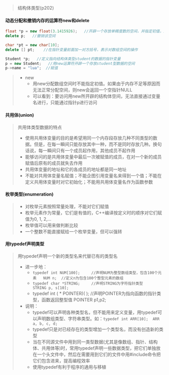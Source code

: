 > 结构体类型(p202)

#### 动态分配和撤销内存的运算符new和delete
```cpp
float *p = new float(3.1415926);   //开辟一个存放单精度数的空间，并指定初值，返回地址赋给指针变量p
delete p;   //撤销该空间

char *pt = new char[10];
delete [] pt;    //在指针变量前面加一对方括号，表示对数组空间的操作

Student *p;   //定义指向结构体类型student的数据的指针变量
p = new Student;   //用new运算符开辟一个存放student型数据的空间
p->name = "lua";  //赋值
```
> - new
>   - 用new分配数组空间时不能指定初值。如果由于内存不足等原因而无法正常分配空间，则new会返回一个空指针NULL
>   - 可以看到：要访问用new所开辟的结构体空间，无法直接通过变量名进行，只能通过指针p进行访问

#### 共用体(union)
> 共用体类型数据的特点
> - 使用共用体变量的目的是希望用同一个内存段存放几种不同类型的数据。但是，在每一瞬间只能存放其中一种，而不是同时存放几种。换句话说，每一瞬间只有一个成员起作用，其他成员不起作用
> - 能够访问的是共用体变量中最后一次被赋值的成员，在对一个新的成员赋值后原有的成员就失去作用
> - 共用体变量的地址和它的各成员的地址都是同一地址
> - 不能对共用体变量名赋值；不能企图引用变量名来得到一个值；不能在定义共用体变量时对它初始化；不能用共用体变量名作为函数参数

#### 枚举类型(enumeration)
> - 对枚举元素按照常量处理，不能对它们赋值
> - 枚举元素作为常量，它们是有值的，C++编译按定义时的顺序对它们赋值为0, 1, 2,...
> - 枚举值可以用来做判断比较
> - 一个整数不能直接赋给一个枚举变量，但可以强转

#### 用typedef声明类型
> 用typedef声明一个新的类型名来代替已有的类型名
> - 进一步地：
>   - ``typedef int NUM[100];     //声明NUM为整型数组类型，包含100个元素   NUM n;  //定义n为包含100个整型元素的数组``
>   - ``typedef char *STRING;     //声明STRING为字符指针类型    STRING p, s[10];``
>   - typedef int ( * POINTER)(  );   //声明POINTER为指向函数的指针类型，函数返回整型值    POINTER p1,p2;
> - 说明：
>   - typedef可以声明各种类型名，但不能用来定义变量，用typedef可以声明数组类型、字符串类型。如：``typedef int ARR[10];  ARR a, b, c, d;``
>   - typedef只是对已经存在的类型增加一个类型名，而没有创造新的类型
>   - 当在不同源文件中用到同一类型数据(尤其是像数组、指针、结构体、共用体等)时，常用typedef声明一些数据类型，把它们单独放在一个头文件中，然后在需要用到它们的文件中用#include命令把它们包含进来，提高编程效率
>   - 使用typedef有利于程序的通用与移植
